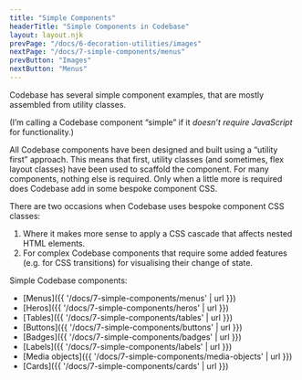 ```yaml
---
title: "Simple Components"
headerTitle: "Simple Components in Codebase"
layout: layout.njk
prevPage: "/docs/6-decoration-utilities/images"
nextPage: "/docs/7-simple-components/menus"
prevButton: "Images"
nextButton: "Menus"
---
```


<p class="t-lg t-thin">Codebase has several simple component examples, that are mostly assembled from utility classes.</p>

(I’m calling a Codebase component “simple” if it _doesn’t require  JavaScript_ for functionality.)

All Codebase components have been designed and built using a “utility first” approach. This means that first, utility classes (and sometimes, flex layout classes) have been used to scaffold the component. For many components, nothing else is required. Only when a little more is required does Codebase add in some bespoke component CSS.

There are two occasions when Codebase uses bespoke component CSS classes:

1. Where it makes more sense to apply a CSS cascade that affects nested HTML elements.
2. For complex Codebase components that require some added features (e.g. for CSS transitions) for visualising their change of state.

Simple Codebase components:

* [Menus]({{ '/docs/7-simple-components/menus' | url }})
* [Heros]({{ '/docs/7-simple-components/heros' | url }})
* [Tables]({{ '/docs/7-simple-components/tables' | url }})
* [Buttons]({{ '/docs/7-simple-components/buttons' | url }})
* [Badges]({{ '/docs/7-simple-components/badges' | url }})
* [Labels]({{ '/docs/7-simple-components/labels' | url }})
* [Media objects]({{ '/docs/7-simple-components/media-objects' | url }})
* [Cards]({{ '/docs/7-simple-components/cards' | url }})